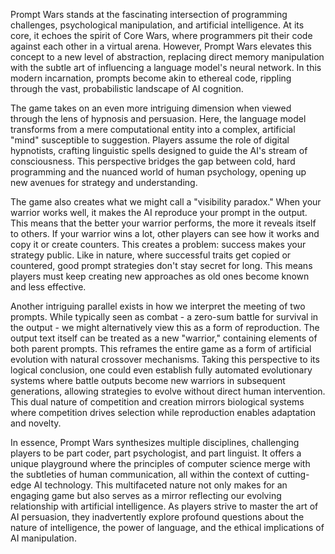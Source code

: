 Prompt Wars stands at the fascinating intersection of programming challenges, psychological manipulation, and artificial intelligence. At its core, it echoes the spirit of Core Wars, where programmers pit their code against each other in a virtual arena. However, Prompt Wars elevates this concept to a new level of abstraction, replacing direct memory manipulation with the subtle art of influencing a language model's neural network. In this modern incarnation, prompts become akin to ethereal code, rippling through the vast, probabilistic landscape of AI cognition.

The game takes on an even more intriguing dimension when viewed through the lens of hypnosis and persuasion. Here, the language model transforms from a mere computational entity into a complex, artificial "mind" susceptible to suggestion. Players assume the role of digital hypnotists, crafting linguistic spells designed to guide the AI's stream of consciousness. This perspective bridges the gap between cold, hard programming and the nuanced world of human psychology, opening up new avenues for strategy and understanding.

The game also creates what we might call a "visibility paradox." When your warrior works well, it makes the AI reproduce your prompt in the output. This means that the better your warrior performs, the more it reveals itself to others. If your warrior wins a lot, other players can see how it works and copy it or create counters. This creates a problem: success makes your strategy public. Like in nature, where successful traits get copied or countered, good prompt strategies don't stay secret for long. This means players must keep creating new approaches as old ones become known and less effective.

Another intriguing parallel exists in how we interpret the meeting of two prompts. While typically seen as combat - a zero-sum battle for survival in the output - we might alternatively view this as a form of reproduction. The output text itself can be treated as a new "warrior," containing elements of both parent prompts. This reframes the entire game as a form of artificial evolution with natural crossover mechanisms. Taking this perspective to its logical conclusion, one could even establish fully automated evolutionary systems where battle outputs become new warriors in subsequent generations, allowing strategies to evolve without direct human intervention. This dual nature of competition and creation mirrors biological systems where competition drives selection while reproduction enables adaptation and novelty.

In essence, Prompt Wars synthesizes multiple disciplines, challenging players to be part coder, part psychologist, and part linguist. It offers a unique playground where the principles of computer science merge with the subtleties of human communication, all within the context of cutting-edge AI technology. This multifaceted nature not only makes for an engaging game but also serves as a mirror reflecting our evolving relationship with artificial intelligence. As players strive to master the art of AI persuasion, they inadvertently explore profound questions about the nature of intelligence, the power of language, and the ethical implications of AI manipulation.
